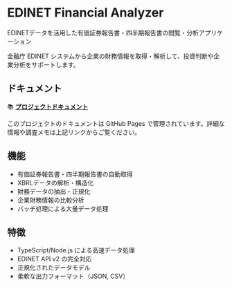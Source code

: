 # EDINET Financial Analyzer

EDINETデータを活用した有価証券報告書・四半期報告書の閲覧・分析アプリケーション

金融庁 EDINET システムから企業の財務情報を取得・解析して、投資判断や企業分析をサポートします。

## ドキュメント

📚 **[プロジェクトドキュメント](https://koumatsumoto.github.io/edinet-financial-analyzer/)**

このプロジェクトのドキュメントは GitHub Pages で管理されています。詳細な情報や調査メモは上記リンクからご覧ください。

## 機能

- 有価証券報告書・四半期報告書の自動取得
- XBRLデータの解析・構造化
- 財務データの抽出・正規化
- 企業財務情報の比較分析
- バッチ処理による大量データ処理

## 特徴

- TypeScript/Node.js による高速データ処理
- EDINET API v2 の完全対応
- 正規化されたデータモデル
- 柔軟な出力フォーマット（JSON, CSV）
